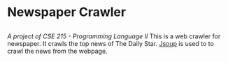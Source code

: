 # Newspaper Crawler
## 
*A project of CSE 215 - Programming Language II*
This is a web crawler for newspaper. It crawls the top news of The Daily Star. [Jsoup](https://jsoup.org/) is used to to crawl the news from the webpage.

